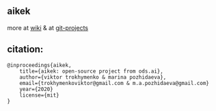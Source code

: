 ## aikek

more at [wiki](https://github.com/vtrokhymenko/aikek/wiki) & at
[git-projects](https://github.com/vtrokhymenko/aikek/projects)

## citation:

    @inproceedings{aikek,
        title={aikek: open-source project from ods.ai},
        author={viktor trokhymenko & marina pozhidaeva},
        email={trokhymenkoviktor@gmail.com & m.a.pozhidaeva@gmail.com}
        year={2020}
        license={mit}
    }
